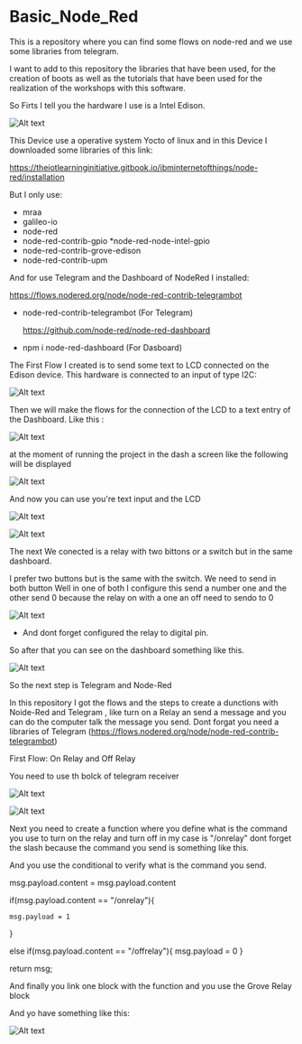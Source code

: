 # Basic_Node_Red
This is a repository where you can find some flows on node-red and we use some libraries from telegram. 

I want to add to this repository the libraries that have been used, 
for the creation of boots as well as the tutorials that have been used 
for the realization of the workshops with this software. 

So Firts I tell you the hardware I use is a Intel Edison.

![Alt text](Edison.jpeg "imagen Edison")
 
 


This Device use a operative system Yocto of linux and in this Device I downloaded some libraries of this link: 

https://theiotlearninginitiative.gitbook.io/ibminternetofthings/node-red/installation

But I only use: 
* mraa
* galileo-io
* node-red
* node-red-contrib-gpio
*node-red-node-intel-gpio
* node-red-contrib-grove-edison
* node-red-contrib-upm

And for use Telegram and the Dashboard of NodeRed I installed: 

  https://flows.nodered.org/node/node-red-contrib-telegrambot
* node-red-contrib-telegrambot (For Telegram)

  https://github.com/node-red/node-red-dashboard
* npm i node-red-dashboard (For Dasboard)



The First Flow I created is to send some text to LCD connected on the Edison device. This hardware is connected to an input of type 
I2C: 

![Alt text](LCD.jpeg "imagen de conexion")


Then we will make the flows for the connection of the LCD to a text entry of the Dashboard. 
Like this : 


![Alt text](FirstFlow.PNG "imagen de flujo")



at the moment of running the project in the dash a screen like the following will be displayed


![Alt text](ResultOne.PNG "imagen de resultado") 	


And now you can use you're text input and the LCD 

![Alt text](ResultTwo.PNG "imagen de resultado") 


![Alt text](LCD2.jpeg "imagen de conexion")


  
The next We conected is a relay with two bittons or a switch but in the same dashboard. 


I prefer two buttons but is the same with the switch. 
We need to send in both button 
Well in one of both I configure this send a number one and the other send 0 because the relay on with a one an off need to sendo to 0 


![Alt text](FlowRelay.PNG "imagen de resultado") 



* And dont forget configured the relay to digital pin. 

So after that you can see on the dashboard something like this.




![Alt text](On.PNG "imagen de relevador")




So the next step is Telegram and Node-Red 


In this repository I got the flows and the steps to create a dunctions with Noide-Red and Telegram , like turn on a Relay an send a message and you can do the computer talk the message you send. 
Dont forgat you need a libraries of Telegram (https://flows.nodered.org/node/node-red-contrib-telegrambot)


First Flow: 
On Relay and Off Relay 

You need to use th bolck of telegram receiver 

![Alt text](Receiver.PNG "imagen Receiver")

![Alt text](Receiver.PNG "imagen de relevador")

Next you need to create a function where you define what is the command you use to turn on the relay and turn off  in my case is "/onrelay" dont forget the slash because the command you send is something like this.

And you use the conditional to verify what is the command you send. 

msg.payload.content =  msg.payload.content

if(msg.payload.content == "/onrelay"){
    
    msg.payload = 1
}

else if(msg.payload.content == "/offrelay"){
    msg.payload = 0
}

return msg;

And finally you link one block with the function and you use the Grove Relay block 

And yo have something like this: 


![Alt text](OnRelay.PNG "imagen Receiver")

